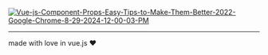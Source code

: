 
<a href="https://ibb.co/x8NmxpL"><img src="https://i.ibb.co/Lh3QVLR/Vue-js-Component-Props-Easy-Tips-to-Make-Them-Better-2022-Google-Chrome-8-29-2024-12-00-03-PM.png" alt="Vue-js-Component-Props-Easy-Tips-to-Make-Them-Better-2022-Google-Chrome-8-29-2024-12-00-03-PM" border="0"></a>
<hr>
made with love in vue.js &#10084;	
